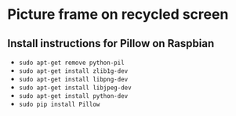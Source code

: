 # Picture frame on recycled screen #

## Install instructions for Pillow on Raspbian ##

 * `sudo apt-get remove python-pil`
 * `sudo apt-get install zlib1g-dev`
 * `sudo apt-get install libpng-dev`
 * `sudo apt-get install libjpeg-dev`
 * `sudo apt-get install python-dev`
 * `sudo pip install Pillow`
